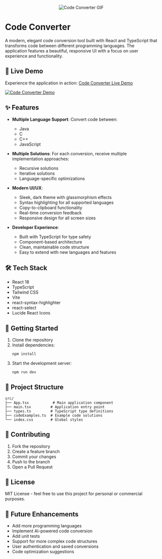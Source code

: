 <p align="center">
    <img src="https://media3.giphy.com/media/v1.Y2lkPTc5MGI3NjExdGh0d2tlbnpycWJwdzg4c3JlOG5hdDhhN2tvaGVqazFybmxscjVmciZlcD12MV9pbnRlcm5hbF9naWZfYnlfaWQmY3Q9Zw/bGgsc5mWoryfgKBx1u/giphy.gif" alt="Code Converter GIF">
</p>

# Code Converter

A modern, elegant code conversion tool built with React and TypeScript that transforms code between different programming languages. The application features a beautiful, responsive UI with a focus on user experience and functionality.

## 🚀 Live Demo

Experience the application in action: [Code Converter Live Demo](https://neon-pudding-b38154.netlify.app)

[![Code Converter Demo](https://images.unsplash.com/photo-1461749280684-dccba630e2f6?w=1200&auto=format&fit=crop&q=80)](https://neon-pudding-b38154.netlify.app)

## ✨ Features

- **Multiple Language Support**: Convert code between:
  - Java
  - C
  - C++
  - JavaScript

- **Multiple Solutions**: For each conversion, receive multiple implementation approaches:
  - Recursive solutions
  - Iterative solutions
  - Language-specific optimizations

- **Modern UI/UX**:
  - Sleek, dark theme with glassmorphism effects
  - Syntax highlighting for all supported languages
  - Copy-to-clipboard functionality
  - Real-time conversion feedback
  - Responsive design for all screen sizes

- **Developer Experience**:
  - Built with TypeScript for type safety
  - Component-based architecture
  - Clean, maintainable code structure
  - Easy to extend with new languages and features

## 🛠️ Tech Stack

- React 18
- TypeScript
- Tailwind CSS
- Vite
- react-syntax-highlighter
- react-select
- Lucide React Icons

## 🚦 Getting Started

1. Clone the repository
2. Install dependencies:
   ```bash
   npm install
   ```
3. Start the development server:
   ```bash
   npm run dev
   ```

## 📁 Project Structure

```
src/
├── App.tsx           # Main application component
├── main.tsx         # Application entry point
├── types.ts         # TypeScript type definitions
├── codeExamples.ts  # Example code solutions
└── index.css        # Global styles
```

## 🤝 Contributing

1. Fork the repository
2. Create a feature branch
3. Commit your changes
4. Push to the branch
5. Open a Pull Request

## 📝 License

MIT License - feel free to use this project for personal or commercial purposes.

## 🔮 Future Enhancements

- Add more programming languages
- Implement AI-powered code conversion
- Add unit tests
- Support for more complex code structures
- User authentication and saved conversions
- Code optimization suggestions
